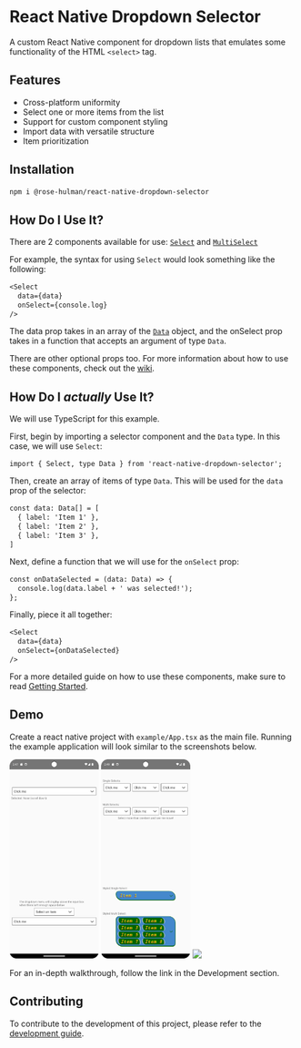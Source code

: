# React Native Dropdown Selector

A custom React Native component for dropdown lists that emulates some functionality of the HTML `<select>` tag.

## Features

- Cross-platform uniformity
- Select one or more items from the list
- Support for custom component styling
- Import data with versatile structure
- Item prioritization

## Installation

```bash
npm i @rose-hulman/react-native-dropdown-selector
```

## How Do I Use It?

There are 2 components available for use:
[`Select`](https://github.com/rhventures/react-native-dropdown-selector/wiki/Select)
and
[`MultiSelect`](https://github.com/rhventures/react-native-dropdown-selector/wiki/MultiSelect)

For example, the syntax for using `Select` would look something like the following:
```tsx
<Select
  data={data}
  onSelect={console.log}
/>
```
The data prop takes in an array of the [`Data`](https://github.com/rhventures/react-native-dropdown-selector/wiki/Data) object, and the onSelect prop takes in a function that accepts an argument of type `Data`.

There are other optional props too. For more information about how to use these components, check out the
[wiki](https://github.com/rhventures/react-native-dropdown-selector/wiki).

## How Do I *actually* Use It?

We will use TypeScript for this example.

First, begin by importing a selector component and the `Data` type. In this case, we will use `Select`:
```tsx
import { Select, type Data } from 'react-native-dropdown-selector';
```
Then, create an array of items of type `Data`. This will be used for the `data` prop of the selector:
```tsx
const data: Data[] = [
  { label: 'Item 1' },
  { label: 'Item 2' },
  { label: 'Item 3' },
]
```
Next, define a function that we will use for the `onSelect` prop:
```tsx
const onDataSelected = (data: Data) => {
  console.log(data.label + ' was selected!');
};
```
Finally, piece it all together:
```tsx
<Select
  data={data}
  onSelect={onDataSelected}
/>
```
For a more detailed guide on how to use these components, make sure to read [Getting Started](https://github.com/rhventures/react-native-dropdown-selector/wiki/Getting-Started).

## Demo

Create a react native project with `example/App.tsx` as the main file. Running the example application will look similar to the screenshots below.

<img src="assets/demo-top.png" height="350px" /> <img src="assets/demo-bottom.png" height="350px" /> <img src="assets/demo-interaction.gif" height="350px" />

For an in-depth walkthrough, follow the link in the Development section.

## Contributing

To contribute to the development of this project, please refer to the [development guide](https://github.com/rhventures/react-native-dropdown-selector/wiki/Development).

